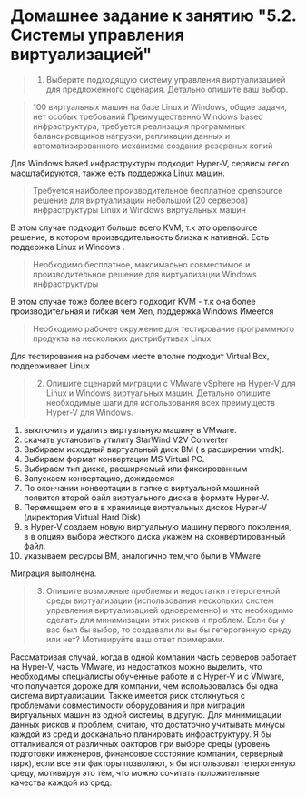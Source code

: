 # Домашнее задание к занятию "5.2. Системы управления виртуализацией"

> 1. Выберите подходящую систему управления виртуализацией для предложенного сценария. Детально опишите ваш выбор.

>100 виртуальных машин на базе Linux и Windows, общие задачи, нет особых требований
Преимущественно Windows based инфраструктура, требуется реализация программных балансировщиков нагрузки, репликации данных и автоматизированного механизма создания резервных копий

Для Windows based инфраструктуры подходит Hyper-V, сервисы легко масштабируются, также есть поддержка Linux машин.

> Требуется наиболее производительное бесплатное opensource решение для виртуализации небольшой (20 серверов) инфраструктуры Linux и Windows виртуальных машин

В этом случае подходит больше всего KVM, т.к это opensource решение, в котором производительность близка к нативной. Есть поддержка Linux и Windows .

> Необходимо бесплатное, максимально совместимое и производительное решение для виртуализации Windows инфраструктуры

В этом случае тоже более всего подходит KVM - т.к она более производительная и гибкая чем  Xen, поддержка Windows Имеется

> Необходимо рабочее окружение для тестирование программного продукта на нескольких дистрибутивах Linux

Для тестирования на рабочем месте вполне подходит Virtual Box, поддерживает Linux

> 2. Опишите сценарий миграции с VMware vSphere на Hyper-V для Linux и Windows виртуальных машин. Детально опишите необходимые шаги для использования всех преимуществ Hyper-V для Windows.

1. выключить и удалить виртуальную машину в VMware. 
2. скачать установить утилиту StarWind V2V Converter
3. Выбираем исходный виртуальный диск ВМ ( в расширении vmdk).
4. Выбираем формат конвертации MS Virtual PC.
5. Выбираем тип диска, расширяемый или фиксированным
6. Запускаем конвертацию, дожидаемся
7. По окончании конвертации в папке с виртуальной машиной появится второй файл виртуального диска в формате Hyper-V.
8. Перемещаем его в в хранилище виртуальных дисков Hyper-V (директория Virtual Hard Disk)
9. в Hyper-V создаем новую виртуальную машину первого поколения, в в опциях выбора жесткого диска укажем на сконвертированный файл.
10. указываем ресурсы ВМ, аналогично тем,что были в VMware

Миграция выполнена.

> 3. Опишите возможные проблемы и недостатки гетерогенной среды виртуализации (использования нескольких систем управления виртуализацией одновременно) и что необходимо сделать для минимизации этих рисков и проблем. Если бы у вас был бы выбор, то создавали ли вы бы гетерогенную среду или нет? Мотивируйте ваш ответ примерами.

Рассматривая случай, когда в одной компании часть серверов работает на Hyper-V, часть VMware, из недостатков можно выделить, что необходимы специалисты обученные работе и с Hyper-V и  с VMware, что получается дороже для компании, чем использовалась бы одна система виртуализации. Также имеется риск столкнуться с проблемами совместимости оборудования и при миграции виртуальных машин из одной системы, в другую. Для минимищации данных рисков и проблем, считаю, что достаточно учитывать минусы каждой из сред и досканально планировать инфраструктуру.
Я бы отталкивался от различных факторов при выборе среды (уровень подготовки  инженеров, финансовое состояние компании, серверный парк), если все эти факторы позволяют, я бы использовал гетерогенную среду, мотивируя это тем, что можно сочитать положительные качества каждой из сред. 

